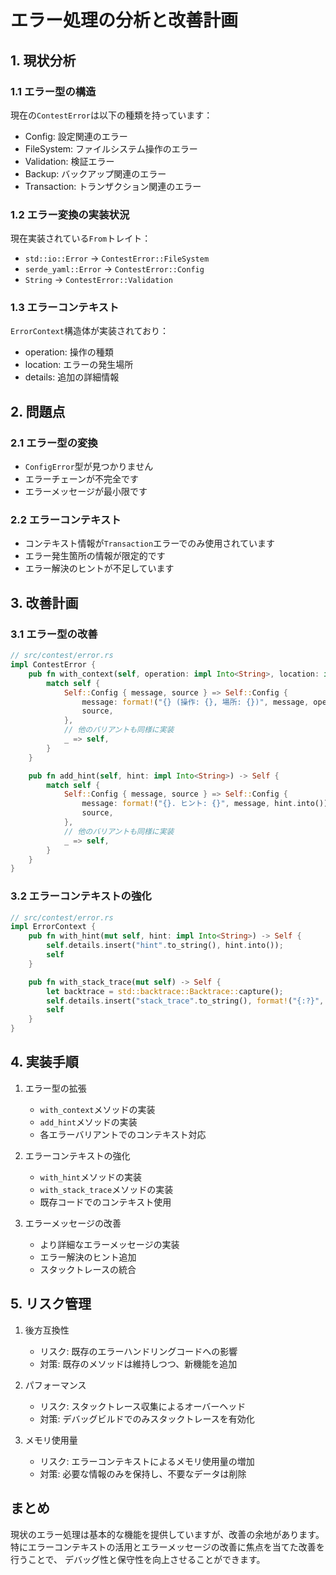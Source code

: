 # エラー処理の分析と改善計画

## 1. 現状分析

### 1.1 エラー型の構造
現在の`ContestError`は以下の種類を持っています：
- Config: 設定関連のエラー
- FileSystem: ファイルシステム操作のエラー
- Validation: 検証エラー
- Backup: バックアップ関連のエラー
- Transaction: トランザクション関連のエラー

### 1.2 エラー変換の実装状況
現在実装されている`From`トレイト：
- `std::io::Error` -> `ContestError::FileSystem`
- `serde_yaml::Error` -> `ContestError::Config`
- `String` -> `ContestError::Validation`

### 1.3 エラーコンテキスト
`ErrorContext`構造体が実装されており：
- operation: 操作の種類
- location: エラーの発生場所
- details: 追加の詳細情報

## 2. 問題点

### 2.1 エラー型の変換
- `ConfigError`型が見つかりません
- エラーチェーンが不完全です
- エラーメッセージが最小限です

### 2.2 エラーコンテキスト
- コンテキスト情報が`Transaction`エラーでのみ使用されています
- エラー発生箇所の情報が限定的です
- エラー解決のヒントが不足しています

## 3. 改善計画

### 3.1 エラー型の改善
```rust
// src/contest/error.rs
impl ContestError {
    pub fn with_context(self, operation: impl Into<String>, location: impl Into<String>) -> Self {
        match self {
            Self::Config { message, source } => Self::Config {
                message: format!("{} (操作: {}, 場所: {})", message, operation.into(), location.into()),
                source,
            },
            // 他のバリアントも同様に実装
            _ => self,
        }
    }

    pub fn add_hint(self, hint: impl Into<String>) -> Self {
        match self {
            Self::Config { message, source } => Self::Config {
                message: format!("{}. ヒント: {}", message, hint.into()),
                source,
            },
            // 他のバリアントも同様に実装
            _ => self,
        }
    }
}
```

### 3.2 エラーコンテキストの強化
```rust
// src/contest/error.rs
impl ErrorContext {
    pub fn with_hint(mut self, hint: impl Into<String>) -> Self {
        self.details.insert("hint".to_string(), hint.into());
        self
    }

    pub fn with_stack_trace(mut self) -> Self {
        let backtrace = std::backtrace::Backtrace::capture();
        self.details.insert("stack_trace".to_string(), format!("{:?}", backtrace));
        self
    }
}
```

## 4. 実装手順

1. エラー型の拡張
   - `with_context`メソッドの実装
   - `add_hint`メソッドの実装
   - 各エラーバリアントでのコンテキスト対応

2. エラーコンテキストの強化
   - `with_hint`メソッドの実装
   - `with_stack_trace`メソッドの実装
   - 既存コードでのコンテキスト使用

3. エラーメッセージの改善
   - より詳細なエラーメッセージの実装
   - エラー解決のヒント追加
   - スタックトレースの統合

## 5. リスク管理

1. 後方互換性
   - リスク: 既存のエラーハンドリングコードへの影響
   - 対策: 既存のメソッドは維持しつつ、新機能を追加

2. パフォーマンス
   - リスク: スタックトレース収集によるオーバーヘッド
   - 対策: デバッグビルドでのみスタックトレースを有効化

3. メモリ使用量
   - リスク: エラーコンテキストによるメモリ使用量の増加
   - 対策: 必要な情報のみを保持し、不要なデータは削除

## まとめ

現状のエラー処理は基本的な機能を提供していますが、改善の余地があります。
特にエラーコンテキストの活用とエラーメッセージの改善に焦点を当てた改善を行うことで、
デバッグ性と保守性を向上させることができます。 